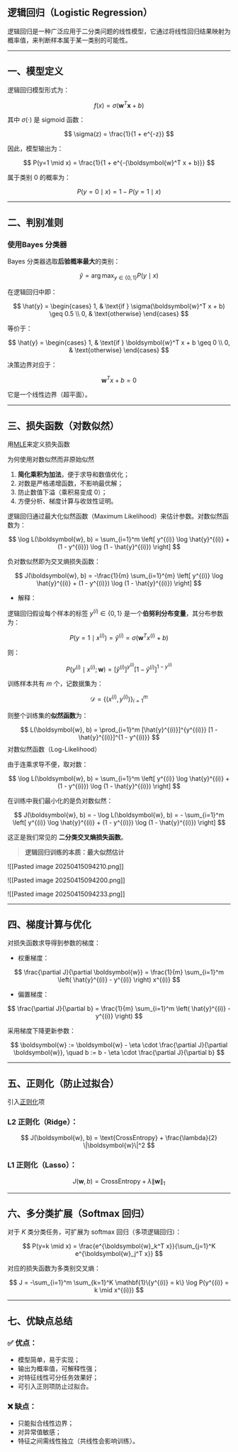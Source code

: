 

## 逻辑回归（Logistic Regression）

逻辑回归是一种广泛应用于二分类问题的线性模型，它通过将线性回归结果映射为概率值，来判断样本属于某一类别的可能性。

---

## 一、模型定义

逻辑回归模型形式为：

$$
f(x) = \sigma(\boldsymbol{w}^T \boldsymbol{x} + b)
$$

其中 $\sigma(\cdot)$ 是 sigmoid 函数：

$$
\sigma(z) = \frac{1}{1 + e^{-z}}
$$

因此，模型输出为：

$$
P(y=1 \mid x) = \frac{1}{1 + e^{-(\boldsymbol{w}^T x + b)}}
$$

属于类别 0 的概率为：

$$
P(y=0 \mid x) = 1 - P(y=1 \mid x)
$$

---

## 二、判别准则

### 使用Bayes 分类器

Bayes 分类器选取**后验概率最大**的类别：

$$
\hat{y} = \arg\max_{y \in \{0, 1\}} P(y \mid x)
$$

在逻辑回归中即：

$$
\hat{y} =
\begin{cases}
1, & \text{if } \sigma(\boldsymbol{w}^T x + b) \geq 0.5 \\
0, & \text{otherwise}
\end{cases}
$$

等价于：

$$
\hat{y} =
\begin{cases}
1, & \text{if } \boldsymbol{w}^T x + b \geq 0 \\
0, & \text{otherwise}
\end{cases}
$$


决策边界对应于：

$$
\boldsymbol{w}^T x + b = 0
$$

它是一个线性边界（超平面）。

---

## 三、损失函数（对数似然）

用[MLE](./../数学基础_MathBasics/概率论与数理统计_ProbabilityAndStatistics/数理统计推断_StatisticalInference#2.2极大似然估计（MLE）)来定义损失函数

为何使用对数似然而非原始似然
1. **简化乘积为加法**，便于求导和数值优化；
2. 对数是严格递增函数，不影响最优解；
3. 防止数值下溢（乘积易变成 0）；
4. 方便分析、梯度计算与收敛性证明。

逻辑回归通过最大化似然函数（Maximum Likelihood）来估计参数。对数似然函数为：

$$
\log L(\boldsymbol{w}, b) = \sum_{i=1}^m \left[ y^{(i)} \log \hat{y}^{(i)} + (1 - y^{(i)}) \log (1 - \hat{y}^{(i)}) \right]
$$

负对数似然即为交叉熵损失函数：

$$
J(\boldsymbol{w}, b) = -\frac{1}{m} \sum_{i=1}^{m} \left[ y^{(i)} \log \hat{y}^{(i)} + (1 - y^{(i)}) \log (1 - \hat{y}^{(i)}) \right]
$$


- 解释：

逻辑回归假设每个样本的标签 $y^{(i)} \in \{0, 1\}$ 是一个**伯努利分布变量**，其分布参数为：

$$
P(y=1 \mid x^{(i)}) = \hat{y}^{(i)} = \sigma(\boldsymbol{w}^T x^{(i)} + b)
$$

则：

$$
P(y^{(i)} \mid x^{(i)}; \boldsymbol{w}) =
[\hat{y}^{(i)}]^{y^{(i)}} [1 - \hat{y}^{(i)}]^{1 - y^{(i)}}
$$

训练样本共有 $m$ 个，记数据集为：

$$
\mathcal{D} = \{(x^{(i)}, y^{(i)})\}_{i=1}^m
$$

则整个训练集的**似然函数**为：

$$
L(\boldsymbol{w}, b) = \prod_{i=1}^m [\hat{y}^{(i)}]^{y^{(i)}} [1 - \hat{y}^{(i)}]^{1 - y^{(i)}}
$$
对数似然函数（Log-Likelihood）

由于连乘求导不便，取对数：

$$
\log L(\boldsymbol{w}, b) = \sum_{i=1}^m \left[ y^{(i)} \log \hat{y}^{(i)} + (1 - y^{(i)}) \log (1 - \hat{y}^{(i)}) \right]
$$

在训练中我们最小化的是负对数似然：

$$
J(\boldsymbol{w}, b) = - \log L(\boldsymbol{w}, b)
= - \sum_{i=1}^m \left[ y^{(i)} \log \hat{y}^{(i)} + (1 - y^{(i)}) \log (1 - \hat{y}^{(i)}) \right]
$$

这正是我们常见的 **二分类交叉熵损失函数**。

> **逻辑回归训练的本质：最大似然估计**

![[Pasted image 20250415094210.png]]


![[Pasted image 20250415094200.png]]


![[Pasted image 20250415094233.png]]


---

## 四、梯度计算与优化

对损失函数求导得到参数的梯度：

- 权重梯度：

$$
\frac{\partial J}{\partial \boldsymbol{w}} = \frac{1}{m} \sum_{i=1}^m \left( \hat{y}^{(i)} - y^{(i)} \right) x^{(i)}
$$

- 偏置梯度：

$$
\frac{\partial J}{\partial b} = \frac{1}{m} \sum_{i=1}^m \left( \hat{y}^{(i)} - y^{(i)} \right)
$$

采用梯度下降更新参数：

$$
\boldsymbol{w} := \boldsymbol{w} - \eta \cdot \frac{\partial J}{\partial \boldsymbol{w}}, \quad
b := b - \eta \cdot \frac{\partial J}{\partial b}
$$

---

## 五、正则化（防止过拟合）

引入[正则化](正则化_Regularization)项
### L2 正则化（Ridge）：

$$
J(\boldsymbol{w}, b) = \text{CrossEntropy} + \frac{\lambda}{2} \|\boldsymbol{w}\|^2
$$

### L1 正则化（Lasso）：

$$
J(\boldsymbol{w}, b) = \text{CrossEntropy} + \lambda \|\boldsymbol{w}\|_1
$$

---

## 六、多分类扩展（Softmax 回归）

对于 $K$ 类分类任务，可扩展为 softmax 回归（多项逻辑回归）：

$$
P(y=k \mid x) = \frac{e^{\boldsymbol{w}_k^T x}}{\sum_{j=1}^K e^{\boldsymbol{w}_j^T x}}
$$

对应的损失函数为多类别交叉熵：

$$
J = -\sum_{i=1}^m \sum_{k=1}^K \mathbf{1}\{y^{(i)} = k\} \log P(y^{(i)} = k \mid x^{(i)})
$$

---

## 七、优缺点总结

### ✅ 优点：

- 模型简单，易于实现；
- 输出为概率值，可解释性强；
- 对特征线性可分任务效果好；
- 可引入正则项防止过拟合。

### ❌ 缺点：

- 只能拟合线性边界；
- 对异常值敏感；
- 特征之间需线性独立（共线性会影响训练）。


